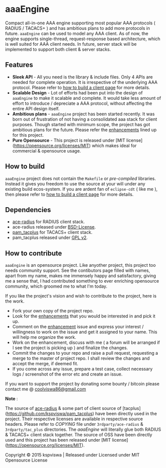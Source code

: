 # aaaEngine
Compact all-in-one AAA engine supporting most popular AAA protocols ( RADIUS / TACACS+ ) and has ambitious plans to add more protocols in future. 
`aaaEngine` can be used to model any AAA client. As of now, the engine supports single-thread, request-response based architecture, which is well suited for AAA client needs. In future, server stack will be implemented to support both client & server stacks.

## Features
* **Sleek API** - All you need is the library & include files. Only 4 APIs are needed for complete operation. It is irrespective of the underlying AAA protocol. Please refer to [how to build a client page](https://github.com/kspviswa/aaaEngine/wiki/How-to-build-the-library-using-eclipse-cdt) for more details.
* **Scalable Design** - Lot of efforts had been put into the design of `aaaEngine` to make it scalable and complete. It would take less amount of effort to introduce / depreciate a AAA protocol, without affecting the entire API design itself.
* **Ambitious plans** - `aaaEngine` project has been started recently. It was born out of frustration of not having a consolidated aaa stack for client purposes. Though started with minimum scope, the project has got ambitious plans for the future. Please refer the [enhancements](https://github.com/kspviswa/aaaEngine/labels/enhancement) lined up for this project.
* **Pure Opensource** - This project is released under [MIT license] (https://opensource.org/licenses/MIT) which makes ideal for commercial & opensource usage.

## How to build
`aaaEngine` project does not contain the `Makefile` or *pre-compiled* libraries. Instead it gives you freedom to use the source at your will under any existing build ecos-system. If you are ardent fan of `eclipse-cdt` ( like me ), then please refer to  [how to build a client page](https://github.com/kspviswa/aaaEngine/wiki/How-to-build-the-library-using-eclipse-cdt) for more details.

## Dependencies
* [ace-radius](http://sourceforge.net/projects/ace-radius/?source=typ_redirect) for RADIUS client stack.
 * ace-radius released under [BSD-License](http://www.opensource.org/licenses/bsd-license.php).
* [pam_tacplus](https://github.com/kspviswa/pam_tacplus) for TACACS+ client stack.
 * pam_tacplus released under [GPL v2](https://github.com/kspviswa/pam_tacplus/blob/master/COPYING).

## How to contribute
`aaaEngine` is an opensource project. Like anyother project, this project too needs community support. See the contibutors page filled with names, apart from my name, makes me immensely happy and satisfactory, giving me a sense that, I had contributed something to ever enriching opensource community, which groomed me to what I'm today. 

If you like the project's vision and wish to contribute to the project, here is the work.
* Fork your own copy of the project repo.
* Look for the [enhancements](https://github.com/kspviswa/aaaEngine/labels/enhancement) that you would be interested in and pick it up.
* Comment on the [enhancement](https://github.com/kspviswa/aaaEngine/labels/enhancement) issue and express your interest / willingness to work on the issue and get it assigned to your name. This will help me organize the work.
* Work on the enhancement, discuss with me ( a forum will be arranged if I see the project is picking up ) and finalize the changes.
* Commit the changes to your repo and raise a pull request, requesting a merge to the master of project repo. I shall review the changes and accept the merge, if deemed fit.
* If you come across any issue, prepare a test case, collect necessary logs / screenshot of the error etc and create an issue.

If you want to support the project by donating some bounty / bitcoin please contact me @ coolviswa86@gmail.com

**Note** :

The source of [ace-radius](http://sourceforge.net/projects/ace-radius/?source=typ_redirect) & some part of client source of [tacplus] (https://github.com/kspviswa/pam_tacplus) have been directly used in the project. Their respective licenses are available in respective source headers. Please refer to *COPYING* file under `3rdparty/ace-radius` & `3rdparty/tac_plus` directories. The *aaaEngine* will literally glue both RADIUS & TACACS+ client stack together. The source of OSS have been directly used and this project has been released under [MIT license] (https://opensource.org/licenses/MIT).


Copyright © 2015 kspviswa | Released under Licensed under MIT Opensource License
